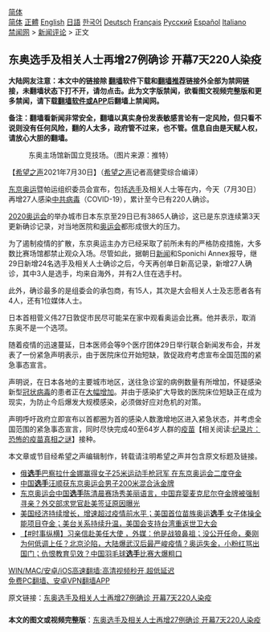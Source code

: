  <!-- 面包屑导航 --> <div class="breadcrumb"><!-- GTranslate: https://gtranslate.io/ -->  <div class="switcher notranslate">  <div class="selected">  <a href="#" onclick="return false;"> 简体</a>  </div>  <div class="option">  <a href="https://www.bannedbook.org" onclick="doGTranslate('zh-CN|zh-CN');jQuery('div.switcher div.selected a').html(jQuery(this).html());return false;" title="简体中文" class="nturl selected"> 简体</a>  <a href="https://www.bannedbook.org/zh-tw/" onclick="doGTranslate('zh-CN|zh-TW');jQuery('div.switcher div.selected a').html(jQuery(this).html());return false;" title="繁體中文" class="nturl"> 正體</a>  <a href="https://www.bannedbook.org/en/" onclick="doGTranslate('zh-CN|en');jQuery('div.switcher div.selected a').html(jQuery(this).html());return false;" title="English" class="nturl"> English</a>  <a href="https://www.bannedbook.org/ja/" onclick="doGTranslate('zh-CN|ja');jQuery('div.switcher div.selected a').html(jQuery(this).html());return false;" title="日本語" class="nturl"> 日語</a>  <a href="https://www.bannedbook.org/ko/" onclick="doGTranslate('zh-CN|ko');jQuery('div.switcher div.selected a').html(jQuery(this).html());return false;" title="한국어" class="nturl"> 한국어</a>  <a href="https://www.bannedbook.org/de/" onclick="doGTranslate('zh-CN|de');jQuery('div.switcher div.selected a').html(jQuery(this).html());return false;" title="Deutsch" class="nturl"> Deutsch</a>  <a href="https://www.bannedbook.org/fr/" onclick="doGTranslate('zh-CN|fr');jQuery('div.switcher div.selected a').html(jQuery(this).html());return false;" title="Français" class="nturl"> Français</a>  <a href="https://www.bannedbook.org/ru/" onclick="doGTranslate('zh-CN|ru');jQuery('div.switcher div.selected a').html(jQuery(this).html());return false;" title="Русский" class="nturl"> Русский</a>  <a href="https://www.bannedbook.org/es/" onclick="doGTranslate('zh-CN|es');jQuery('div.switcher div.selected a').html(jQuery(this).html());return false;" title="Español" class="nturl"> Español</a>  <a href="https://www.bannedbook.org/it/" onclick="doGTranslate('zh-CN|it');jQuery('div.switcher div.selected a').html(jQuery(this).html());return false;" title="Italiano" class="nturl"> Italiano</a>  </div>  </div>      <div class='breadcrumb-sub'><!-- Breadcrumb NavXT 6.3.0 --> <a href="https://www.bannedbook.org/" class="home">禁闻网</a> &gt; <a href="https://www.bannedbook.org/bnews/comments/" class="category">新闻评论</a> &gt; 正文</div></div><h2>东奥选手及相关人士再增27例确诊 开幕7天220人染疫</h2> <p class="notice"><b>大陆网友注意：本文中的链接除 <a href="https://github.com/bannedbook/fanqiang" >翻墙</a>软件下载和<a href="https://github.com/killgcd/justmysocks/blob/master/README.md">翻墙推荐</a>链接外全部为禁网链接，未翻墙状态下打不开，请勿点击。此为文字版禁闻，欲看图文视频完整版和更多禁闻，请下载<a href="https://github.com/bannedbook/fanqiang">翻墙软件或APP</a>后翻墙上禁闻网。</p><p>备注：翻墙看新闻非常安全，翻墙以真实身份发表敏感言论有一定风险，但只看不说则没有任何风险，翻的人太多，政府管不过来，也不管。信息自由是天赋人权，请放心大胆的翻墙。</b></p>  <div class="entry"> <figure><figcaption>东奥主场馆新国立竞技场。（图片来源：推特）</figcaption></figure> <p>【<span class='wp_keywordlink_affiliate'><a href="https://www.soundofhope.org" title="希望之声" target="_blank">希望之声</a></span>2021年7月30日】（<a href="https://www.bannedbook.org/bnews/tag/%e5%b8%8c%e6%9c%9b%e4%b9%8b%e5%a3%b0/" class="st_tag internal_tag" rel="tag" title="标签 希望之声 下的日志">希望之声</a>记者高健雯综合编译）</p> <p><a href="https://www.bannedbook.org/bnews/tag/%e4%b8%9c%e4%ba%ac%e5%a5%a5%e8%bf%90/" class="st_tag internal_tag" rel="tag" title="标签 东京奥运 下的日志">东京奥运</a>暨帕运组织委员会宣布，包括<a href="https://www.bannedbook.org/bnews/tag/%E9%80%89%E6%89%8B/" class="st_tag internal_tag" rel="tag" title="标签 选手 下的日志">选手</a>及相关人士等在内，今天（7月30日）再增27人感染<a href="https://www.bannedbook.org/bnews/tag/%e4%b8%ad%e5%85%b1%e7%97%85%e6%af%92/" class="st_tag internal_tag" rel="tag" title="标签 中共病毒 下的日志">中共病毒</a>（COVID-19），累计至今已有220人确诊。</p> <p><a href="https://www.bannedbook.org/bnews/tag/2020%E5%A5%A5%E8%BF%90%E4%BC%9A/" class="st_tag internal_tag" rel="tag" title="标签 2020奥运会 下的日志">2020奥运会</a>的举办城市日本东京至29日已有3865人确诊，这已是东京连续第3天更新确诊记录，对当地医院和<a href="https://www.bannedbook.org/bnews/tag/%E5%A5%A5%E8%BF%90%E4%BC%9A/" class="st_tag internal_tag" rel="tag" title="标签 奥运会 下的日志">奥运会</a>都形成很大的压力。</p>  <p>为了遏制疫情的扩散，东京奥运主办方已经采取了前所未有的严格防疫措施，大多数比赛场馆都禁止观众入场。尽管如此，据朝日<span class='wp_keywordlink_affiliate'><a href="https://www.bannedbook.org/" title="新闻">新闻</a></span>和Sponichi Annex报导，继29日新增24名选手及相关人士确诊之后，今天再创单日新高记录，新增27人确诊，其中3人是选手，均来自海外，并有2人住在选手村。</p> <p>此外，确诊最多的是组委会的承包商，有15人，其次是大会相关人士及志愿者各有4人，还有1位媒体人士。</p> <p>日本首相菅义伟27日敦促市民尽可能呆在家中观看奥运会比赛。他并表示，取消东奥不是一个选项。</p>  <p>随着疫情的迅速蔓延，日本医师会等9个医疗团体29日举行联合新闻发布会，并发表了一份紧急声明表示，由于医院床位开始短缺，敦促政府考虑宣布全国范围的紧急事态宣言。</p> <p>声明说，在日本各地的主要城市地区，送往急诊室的病例数量有所增加，怀疑感染新型<a href="https://www.bannedbook.org/bnews/tag/%e5%86%a0%e7%8a%b6%e7%97%85%e6%af%92/" class="st_tag internal_tag" rel="tag" title="标签 冠状病毒 下的日志">冠状病毒</a>的患者正在<a href="https://www.bannedbook.org/bnews/tag/%E5%A4%A7%E5%B9%85%E5%A2%9E%E5%8A%A0/" class="st_tag internal_tag" rel="tag" title="标签 大幅增加 下的日志">大幅增加</a>。并由于感染扩大导致的医院床位短缺正在成为现实，为防止今后爆发大规模感染，必须做好应对危机的对策。</p> <p>声明呼吁政府立即宣布以首都圈为首的感染人数激增地区进入紧急状态，并考虑全国范围的紧急事态宣言，同时尽快完成40至64岁人群的<span class='wp_keywordlink'><a href="https://www.bannedbook.org/bnews/tculture/20160630/551027.html" title="疫苗" target="_blank">疫苗</a></span>【相关阅读:<a href='https://www.bannedbook.org/bnews/topimagenews/20180408/925060.html' target='_blank'>纪录片：恐怖的疫苗真相之谜</a>】接种。</p>  <p>本文章或节目经希望之声编辑制作，转载请注明希望之声并包含原文标题及链接。 </p> <ul class='op-related-articles' title='相关阅读'> <li><a href='https://www.bannedbook.org/bnews/baitai/20210730/1596990.html' target='_blank'>俄<b>选手</b>巴察拉什金娜赢得女子25米运动手枪冠军 在东京奥运会二度夺金</a></li> <li><a href='https://www.bannedbook.org/bnews/baitai/20210730/1596989.html' target='_blank'>中国<b>选手</b>汪顺获东京奥运会男子200米混合泳金牌</a></li> <li><a href='https://www.bannedbook.org/bnews/bannedvideo/20210730/1596912.html' target='_blank'>东京奥运会中国<b>选手</b>陈清晨赛场秀美丽语言，中国弃婴麦克尼尔夺金牌被强制寻亲？外交部求党官赴美签证原因曝光</a></li> <li><a href='https://www.bannedbook.org/bnews/worldnews/usa/20210730/1596792.html' target='_blank'>美国经济持续增长，增速超过疫情前水平；美国首位苗族奥运<b>选手</b> 女子体操全能项目夺金；美台关系持续升温，美国会支持台湾重返世卫大会</a></li> <li><a href='https://www.bannedbook.org/bnews/bannedvideo/20210730/1596781.html' target='_blank'>【#时事纵横】习亲信赴美任大使 ，外媒：他是战狼鼻祖；没公开任命，秦刚为何低调上任？北京沦陷，大陆爆武汉后最严峻疫情？奥运失金，小粉红骂出国门；仇恨教育见效？中国羽毛球<b>选手</b>比赛大爆粗口</a></li> </ul> <p class="texttj"> <a href="https://github.com/bannedbook/fanqiang/wiki/V2ray%E6%9C%BA%E5%9C%BA" target="_blank">WIN/MAC/安卓/iOS高速翻墙:高清视频秒开,超低延迟</a><br/> <a href="https://github.com/bannedbook/fanqiang/wiki/%E7%A6%81%E9%97%BB%E7%BD%91%E5%AE%89%E5%8D%93%E7%BF%BB%E5%A2%99%E6%96%B0%E9%97%BBAPP" target="_blank">免费PC翻墙、安卓VPN翻墙APP</a></p><p>原文链接：<a class="src_link"  href="https://www.soundofhope.org/post/530678" target="_blank">东奥选手及相关人士再增27例确诊 开幕7天220人染疫</a></p> <a name='sharetosocial'></a>  <div style="margin-bottom:5px;padding-bottom:5px;clear:both"> <div id="archive-pix-1" class="banner-ads"> <!-- AuctionX Display platform tag START --> <div id="26318x728x90x621x_ADSLOT2" clicktrack="%%CLICK_URL_ESC%%"></div> <!-- AuctionX Display platform tag END --> </div> <div id="archive-pix-2" class="banner-ads"> <!-- AuctionX Display platform tag START --> <div id="26315x300x250x621x_ADSLOT2" clicktrack="%%CLICK_URL_ESC%%"></div> <!-- AuctionX Display platform tag END --> </div> </div>  <div id="archive-pix-1" class="banner-ads"> <!-- AuctionX Display platform tag START --> <div id="26318x728x90x621x_ADSLOT3" clicktrack="%%CLICK_URL_ESC%%"></div> <!-- AuctionX Display platform tag END --> </div> <div><b>本文的图文或视频完整版</b>：<a href='https://www.bannedbook.org/bnews/comments/20210730/1597056.html'>东奥选手及相关人士再增27例确诊 开幕7天220人染疫</a></div>  </div><!--END ENTRY--> 